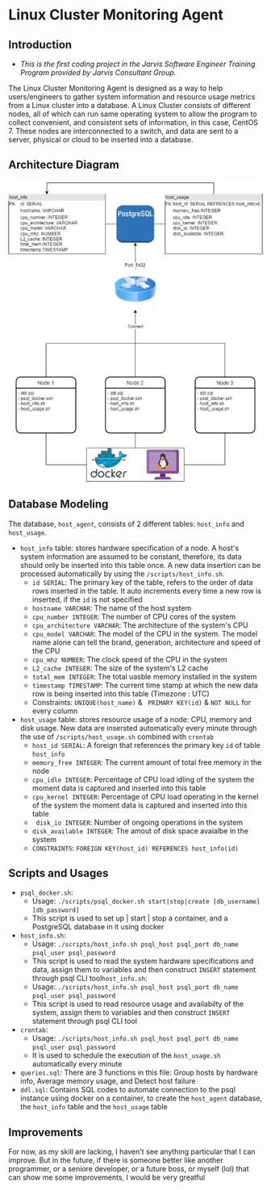 # Linux Cluster Monitoring Agent
## Introduction
- *This is the first coding project in the Jarvis Software Engineer Training Program provided by Jarvis Consultant Group.*

 The Linux Cluster Monitoring Agent is designed as a way to help users/engineers to gather system information and resource usage metrics from a Linux cluster into a database. A  Linux Cluster consists of different nodes, all of which can run same operating system to allow the program to collect convenient, and consistent sets of information, in this case, CentOS 7. These nodes are interconnected to a switch, and  data are sent to a server, physical or cloud to be inserted into a database.

 ## Architecture Diagram 
![Linux Cluster Monitoring Agent Diagram](./assets/Linux_SQL_architecture.png)

## Database Modeling
The database, ``` host_agent ```, consists of 2 different tables: ``` host_info ``` and ``` host_usage ```. 
- ``` host_info ``` table: stores hardware specification of a node. A host's system information are assumed to be constant, therefore, its data should only be inserted into this table once. A new data insertion can be processed automatically by using the ```/scripts/host_info.sh```.
	- ```id SERIAL```: The primary key of the table, refers to the order of data rows inserted in the table. It auto increments every time a new row is inserted, if the ```id``` is not specified
	- ```hostname VARCHAR```: The name of the host system
	- ```cpu_number INTEGER```: The number of CPU cores of the system
	- ```cpu_architecture VARCHAR```: The architecture of the system's CPU
	- ```cpu_model VARCHAR```: The model of the CPU in the system. The model name alone can tell the brand, generation, architecture and speed of the CPU
	- ```cpu_mhz NUMBER```: The clock speed of the CPU in the system
	- ```L2_cache INTEGER```: The size of the system's L2 cache
	- ```total_mem INTEGER```: The total uasble memory installed in the system
	- ```timestamp TIMESTAMP```: The current time stamp at which the new data row is being inserted into this table (Timezone : UTC)
	-  Constraints: ```UNIQUE(host_name)``` & ``` PRIMARY KEY(id)``` & ```NOT NULL``` for every column
- ```host_usage``` table: stores resource usage of a node: CPU, memory and disk usage. New data are insersted automatically every minute through the use of ```/scripts/host_usage.sh``` combined with ```crontab```
	- ```host_id SERIAL```: A foreign that  references the primary key ```id``` of table ```host_info```
	- ```memory_free INTEGER```: The current amount of total free memory in the node
	- ```cpu_idle INTEGER```: Percentage of CPU load idling of the system the moment data is captured and inserted into this table
	- ```cpu_kernel INTEGER```: Percentage of CPU load operating in the kernel of the system the moment data is captured and inserted into this table
	- ``` disk_io INTEGER```: Number of ongoing operations in the system
	- ```disk_available INTEGER```: The amout of disk space avaialbe in the system
	- ```CONSTRAINTS```: ```FOREIGN KEY(host_id) REFERENCES host_info(id)```

## Scripts and Usages
- ```psql_docker.sh```:
	- Usage: ```./scripts/psql_docker.sh start|stop|create [db_username][db_password]```
	- This script is used to set up | start | stop a container, and a PostgreSQL database in it using docker
- ```host_info.sh```: 
	- Usage: ```./scripts/host_info.sh psql_host psql_port db_name psql_user psql_password```
	- This script is used to read the system hardware specifications and data, assign them to variables and then construct ```INSERT``` statement through psql CLI tool```host_info.sh```:
	- Usage: ```./scripts/host_info.sh psql_host psql_port db_name psql_user psql_password```
	- This script is used to read resource usage and availabilty of the system, assign them to variables and then construct ```INSERT``` statement through psql CLI tool
- ```crontab```:
	- Usage: ```./scripts/host_info.sh psql_host psql_port db_name psql_user psql_password```
	- It is used to schedule the execution of the ```host_usage.sh``` automatically every minute
- ```queries.sql```: There are 3 functions in this file: Group hosts by hardware info, Average memory usage, and Detect host failure
- ```ddl.sql```:  Contains SQL codes to automate connection to the psql instance using docker on a container,  to create the ```host_agent``` database, the ```host_info``` table and the ```host_usage``` table

## Improvements
For now, as my skill are lacking, I haven't see anything particular that I can improve. But in the future, if there is someone better like another programmer, or a seniore developer, or a future boss, or myself (lol) that can show me some improvements, I would be very greatful
